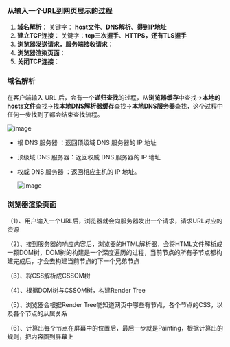 ### 从输入一个URL到网页展示的过程

1. **域名解析**： 关键字： **host文件**、**DNS解析**、**得到IP地址**
2. **建立TCP连接**：  关键字：**tcp三次握手**、**HTTPS，还有TLS握手**
3. **浏览器发送请求，服务端接收请求**：
4. **浏览器渲染页面**：
5. **关闭TCP连接**：

### 域名解析

在客户端输入 URL 后，会有一个**递归查找**的过程，从**浏览器缓存**中查找->**本地的hosts文件**查找->找**本地DNS解析器缓存**查找->**本地DNS服务器**查找，这个过程中任何一步找到了都会结束查找流程。

![image](https://github.com/yihan12/Blog/assets/44987698/5a33805d-0800-43c6-84c2-824529549924)


* 根 DNS 服务器 ：返回顶级域 DNS 服务器的 IP 地址
* 顶级域 DNS 服务器：返回权威 DNS 服务器的 IP 地址
* 权威 DNS 服务器 ：返回相应主机的 IP 地址。

  ![image](https://github.com/yihan12/Blog/assets/44987698/274c6b8b-7041-4629-88c5-63012a9197e1)



### 浏览器渲染页面
（1）、用户输入一个URL后，浏览器就会向服务器发出一个请求，请求URL对应的资源

（2）、接到服务器的响应内容后，浏览器的HTML解析器，会将HTML文件解析成一颗DOM树，DOM树的构建是一个深度遍历的过程，当前节点的所有子节点都构建完成后，才会去构建当前节点的下一个兄弟节点

（3）、将CSS解析成CSSOM树

（4）、根据DOM树与CSSOM树，构建Render Tree

（5）、浏览器会根据Render Tree能知道网页中哪些有节点，各个节点的CSS，以及各个节点的从属关系

（6）、计算出每个节点在屏幕中的位置后，最后一步就是Painting，根据计算出的规则，把内容画到屏幕上


